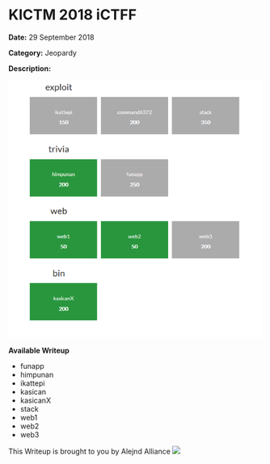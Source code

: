 # KICTM 2018 iCTFF

**Date:** 29 September 2018 

**Category:** Jeopardy

**Description:**

<img src="marks.PNG">

**Available Writeup**

- funapp
- himpunan
- ikattepi
- kasican
- kasicanX
- stack
- web1
- web2
- web3

This Writeup is brought to you by Alejnd Alliance <img src="https://github.com/najashark/KICTM-2017-CTF-Writeup/blob/master/logo.png?raw=true" width="40">

